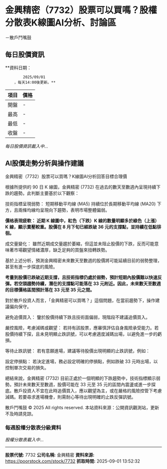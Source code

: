 # 金興精密（7732）股票可以買嗎？股權分散表K線圖AI分析、討論區
－散戶鬥嘴鼓

## 每日股價資訊

**資料日期：
        
            2025/09/01
        ，每天14:00後更新。**

| 項目 | 價格 |
|------|------|
| 開盤 | - |
| 最高 | - |
| 最低 | - |
| 收盤 | - |

*每日股價資訊載入中...*

## AI股價走勢分析與操作建議

金興精密（7732）股票可以買嗎？K線圖AI分析回答目標合理價

根據所提供的 90 日 K 線圖，金興精密 (7732) 在過去的數天至數週內呈現持續下跌的趨勢。此判斷主要基於以下觀察：

技術指標呈現弱勢： 短期移動平均線 (MA5) 持續位於長期移動平均線 (MA20) 下方，且兩條均線均呈現向下趨勢，表明市場整體偏弱。

**價格表現疲軟： 近期 K 線圖中，紅色（下跌）K 線的數量明顯多於綠色（上漲）K 線，顯示賣壓較重。股價在 8 月下旬已經跌破 36 元的支撐點，並持續在低點徘徊。**

成交量變化： 雖然近期成交量趨於萎縮，但這並未阻止股價的下跌，反而可能意味著市場觀望情緒濃厚，缺乏足夠的買盤來扭轉跌勢。

基於上述分析，預測金興精密未來數天至數週的股價將可能延續目前的弱勢整理，甚至有進一步探底的風險。

**考量到股價已跌破近期支撐，且技術指標仍處於弱勢，預計短期內股價難以快速反彈。若空頭趨勢持續，潛在的支撐點可能落在 33 元附近。因此，未來數天至數週的目標價格區間預計落在 33 元至 35 元之間。**

對於散戶投資人而言，「金興精密可以買嗎？」這個問題，在當前趨勢下，操作建議偏向保守。

避免追價買入： 鑒於股價持續下跌且技術面偏弱，現階段不建議追價買入。

嚴控風險，考慮減碼或觀望： 若持有該股票，應審慎評估自身風險承受能力。若股價持續下探，且未見明顯止跌訊號，可以考慮適度減碼出場，以避免進一步的虧損。

等待止跌訊號： 若有意願進場，建議等待股價出現明顯的止跌訊號，例如：

設定停損點： 若決定進場，務必設定明確的停損點，例如跌破 33 元時出場，以控制單次交易的損失。

總結來說，金興精密 (7732) 目前正處於一個明顯的下跌趨勢中，技術指標顯示弱勢。預計未來數天至數週，股價可能在 33 元至 35 元的區間內震盪或進一步探底。散戶投資人不宜在此時追價買入，應以觀望為主，或在嚴格的風險控管下考慮減碼。若要尋求進場機會，則需耐心等待出現明確的止跌反彈訊號。

散戶鬥嘴鼓 © 2025 All rights reserved. 本站資料來源：公開資訊觀測站，更新不及時請見諒。

### 每週股權分散表分級資料

*股權分散表載入中...*

---

**股票代號:** 7732
**公司名稱:** 金興精密
**資料來源:** https://poorstock.com/stock/7732
**抓取時間:** 2025-09-01 13:52:32